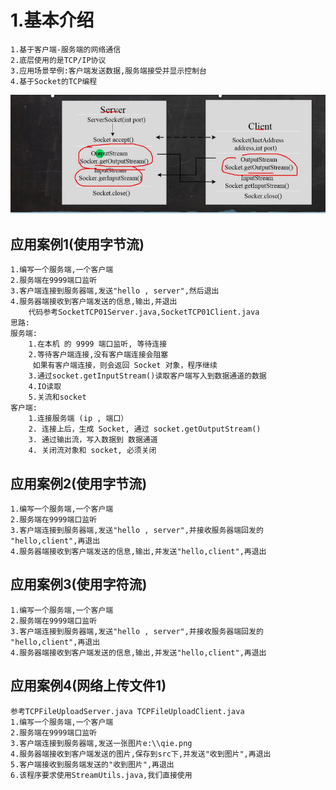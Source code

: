 # 1.基本介绍
    1.基于客户端-服务端的网络通信
    2.底层使用的是TCP/IP协议
    3.应用场景举例:客户端发送数据,服务端接受并显示控制台
    4.基于Socket的TCP编程

![](TCP编程.png)

## 应用案例1(使用字节流)
    1.编写一个服务端,一个客户端
    2.服务端在9999端口监听
    3.客户端连接到服务器端,发送"hello , server",然后退出
    4.服务器端接收到客户端发送的信息,输出,并退出
        代码参考SocketTCP01Server.java,SocketTCP01Client.java
    思路:
    服务端:
        1.在本机 的 9999 端口监听, 等待连接
        2.等待客户端连接,没有客户端连接会阻塞
         如果有客户端连接，则会返回 Socket 对象，程序继续
        3.通过socket.getInputStream()读取客户端写入到数据通道的数据
        4.IO读取
        5.关流和socket
    客户端:
        1.连接服务端 (ip , 端口）
        2. 连接上后，生成 Socket, 通过 socket.getOutputStream()
        3. 通过输出流，写入数据到 数据通道
        4. 关闭流对象和 socket, 必须关闭

## 应用案例2(使用字节流)
    1.编写一个服务端,一个客户端
    2.服务端在9999端口监听
    3.客户端连接到服务器端,发送"hello , server",并接收服务器端回发的
    "hello,client",再退出
    4.服务器端接收到客户端发送的信息,输出,并发送"hello,client",再退出

## 应用案例3(使用字符流)
    1.编写一个服务端,一个客户端
    2.服务端在9999端口监听
    3.客户端连接到服务器端,发送"hello , server",并接收服务器端回发的
    "hello,client",再退出
    4.服务器端接收到客户端发送的信息,输出,并发送"hello,client",再退出

## 应用案例4(网络上传文件1)
    参考TCPFileUploadServer.java TCPFileUploadClient.java
    1.编写一个服务端,一个客户端
    2.服务端在9999端口监听
    3.客户端连接到服务器端,发送一张图片e:\\qie.png
    4.服务器端接收到客户端发送的图片,保存到src下,并发送"收到图片",再退出
    5.客户端接收到服务端发送的"收到图片",再退出
    6.该程序要求使用StreamUtils.java,我们直接使用
